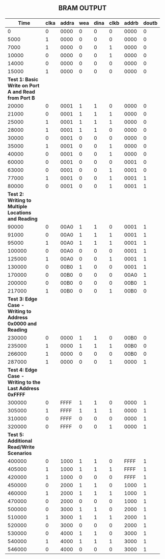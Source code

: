 ## <p align = center> BRAM OUTPUT </p>

| Time   | clka | addra | wea | dina | clkb | addrb | doutb |
|--------|------|-------|-----|------|------|-------|-------|
| 0      | 0    | 0000  | 0   | 0    | 0    | 0000  | 0     |
| 5000   | 1    | 0000  | 0   | 0    | 0    | 0000  | 0     |
| 7000   | 1    | 0000  | 0   | 0    | 1    | 0000  | 0     |
| 10000  | 0    | 0000  | 0   | 0    | 1    | 0000  | 0     |
| 14000  | 0    | 0000  | 0   | 0    | 0    | 0000  | 0     |
| 15000  | 1    | 0000  | 0   | 0    | 0    | 0000  | 0     |
| **Test 1: Basic Write on Port A and Read from Port B**    |
| 20000  | 0    | 0001  | 1   | 1    | 0    | 0000  | 0     |
| 21000  | 0    | 0001  | 1   | 1    | 1    | 0000  | 0     |
| 25000  | 1    | 0001  | 1   | 1    | 1    | 0000  | 0     |
| 28000  | 1    | 0001  | 1   | 1    | 0    | 0000  | 0     |
| 30000  | 0    | 0001  | 0   | 0    | 0    | 0000  | 0     |
| 35000  | 1    | 0001  | 0   | 0    | 1    | 0000  | 0     |
| 40000  | 0    | 0001  | 0   | 0    | 1    | 0000  | 0     |
| 60000  | 0    | 0001  | 0   | 0    | 0    | 0001  | 0     |
| 63000  | 0    | 0001  | 0   | 0    | 1    | 0001  | 0     |
| 77000  | 1    | 0001  | 0   | 0    | 1    | 0001  | 1     |
| 80000  | 0    | 0001  | 0   | 0    | 1    | 0001  | 1     |
| **Test 2: Writing to Multiple Locations and Reading**     | 
| 90000  | 0    | 00A0  | 1   | 1    | 0    | 0001  | 1     |
| 91000  | 0    | 00A0  | 1   | 1    | 1    | 0001  | 1     |
| 95000  | 1    | 00A0  | 1   | 1    | 1    | 0001  | 1     |
| 100000 | 0    | 00A0  | 0   | 0    | 0    | 0001  | 1     |
| 125000 | 1    | 00A0  | 0   | 0    | 1    | 0001  | 1     |
| 130000 | 0    | 00B0  | 1   | 0    | 0    | 0001  | 1     |
| 170000 | 0    | 00B0  | 0   | 0    | 0    | 00A0  | 1     |
| 200000 | 0    | 00B0  | 0   | 0    | 0    | 00B0  | 1     |
| 217000 | 1    | 00B0  | 0   | 0    | 1    | 00B0  | 0     |
| **Test 3: Edge Case - Writing to Address 0x0000 and Reading** |
| 230000 | 0    | 0000  | 1   | 1    | 0    | 00B0  | 0     |
| 235000 | 1    | 0000  | 1   | 1    | 1    | 00B0  | 0     |
| 266000 | 1    | 0000  | 0   | 0    | 0    | 00B0  | 0     |
| 287000 | 1    | 0000  | 0   | 0    | 1    | 0000  | 1     |
| **Test 4: Edge Case - Writing to the Last Address 0xFFFF**|
| 300000 | 0    | FFFF  | 1   | 1    | 0    | 0000  | 1     |
| 305000 | 1    | FFFF  | 1   | 1    | 1    | 0000  | 1     |
| 310000 | 0    | FFFF  | 0   | 0    | 0    | 0000  | 1     |
| 320000 | 0    | FFFF  | 0   | 0    | 1    | 0000  | 1     |
| **Test 5: Additional Read/Write Scenarios**               |
| 400000 | 0    | 1000  | 1   | 1    | 0    | FFFF  | 1     |
| 405000 | 1    | 1000  | 1   | 1    | 1    | FFFF  | 1     |
| 420000 | 1    | 1000  | 0   | 0    | 0    | FFFF  | 1     |
| 450000 | 0    | 2000  | 1   | 1    | 0    | 1000  | 1     |
| 460000 | 1    | 2000  | 1   | 1    | 1    | 1000  | 1     |
| 470000 | 0    | 2000  | 0   | 0    | 0    | 1000  | 1     |
| 500000 | 0    | 3000  | 1   | 1    | 0    | 2000  | 1     |
| 510000 | 1    | 3000  | 1   | 1    | 1    | 2000  | 1     |
| 520000 | 0    | 3000  | 0   | 0    | 0    | 2000  | 1     |
| 530000 | 0    | 4000  | 1   | 1    | 0    | 3000  | 1     |
| 540000 | 1    | 4000  | 1   | 1    | 1    | 3000  | 1     |
| 546000 | 0    | 4000  | 0   | 0    | 0    | 3000  | 1     |
